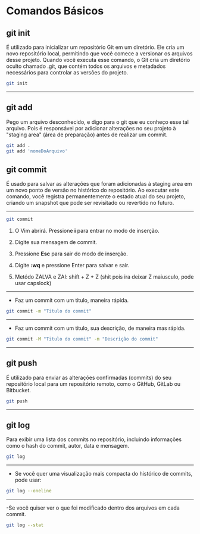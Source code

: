 # Comandos Básicos

## git init

É utilizado para inicializar um repositório Git em um diretório. Ele cria um novo repositório local, permitindo que você comece a versionar os arquivos desse projeto. Quando você executa esse comando, o Git cria um diretório oculto chamado .git, que contém todos os arquivos e metadados necessários para controlar as versões do projeto.

```` bash
git init
````
---
## git add

Pego um arquivo desconhecido, e digo para o git que eu conheço esse tal arquivo. Pois é responsável por adicionar alterações no seu projeto à "staging area" (área de preparação) antes de realizar um commit.

`````` bash
git add .
git add 'nomeDoArquivo'
``````

## git commit

É usado para salvar as alterações que foram adicionadas à staging area em um novo ponto de versão no histórico do repositório. Ao executar este comando, você registra permanentemente o estado atual do seu projeto, criando um snapshot que pode ser revisitado ou revertido no futuro.

---


`````` bash
git commit
``````

1.  O Vim abrirá. Pressione **i** para entrar no modo de inserção.

2.  Digite sua mensagem de commit.

3.  Pressione **Esc** para sair do modo de inserção.

4.  Digite **:wq** e pressione Enter para salvar e sair.

5.  Metódo ZALVA e ZAI:
shift + Z + Z (shit pois ira deixar Z maiusculo, pode usar capslock)

---
-   Faz um commit com um titulo, maneira rápida.

`````` bash
git commit -m "Titulo do commit"
``````

---
-   Faz um commit com um titulo, sua descrição, de maneira mas rápida.

`````` bash
git commit -M "Titulo do commit" -m "Descrição do commit"
``````

---

## git push
É utilizado para enviar as alterações confirmadas (commits) do seu repositório local para um repositório remoto, como o GitHub, GitLab ou Bitbucket.
`````` bash
git push
``````

---

## git log

Para exibir uma lista dos commits no repositório, incluindo informações como o hash do commit, autor, data e mensagem.
`````` bash
git log
``````
---

- Se você quer uma visualização mais compacta do histórico de commits, pode usar:
`````` bash
git log --oneline
``````
---

-Se você quiser ver o que foi modificado dentro dos arquivos em cada commit.
`````` bash
git log --stat
``````